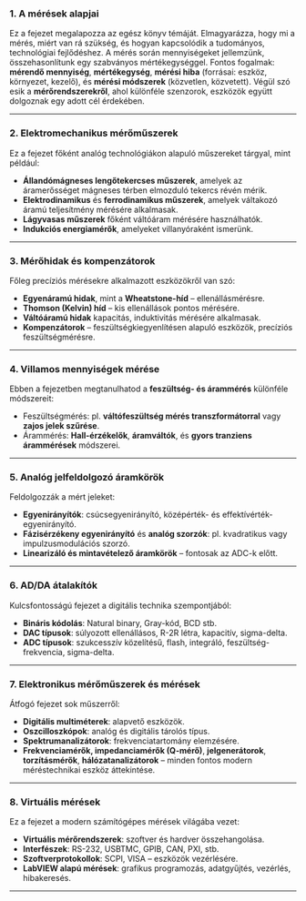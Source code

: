 ### **1. A mérések alapjai**

Ez a fejezet megalapozza az egész könyv témáját. Elmagyarázza, hogy mi a mérés, miért van rá szükség, és hogyan kapcsolódik a tudományos, technológiai fejlődéshez. A mérés során mennyiségeket jellemzünk, összehasonlítunk egy szabványos mértékegységgel. Fontos fogalmak: **mérendő mennyiség**, **mértékegység**, **mérési hiba** (forrásai: eszköz, környezet, kezelő), és **mérési módszerek** (közvetlen, közvetett). Végül szó esik a **mérőrendszerekről**, ahol különféle szenzorok, eszközök együtt dolgoznak egy adott cél érdekében.

---
### **2. Elektromechanikus mérőműszerek**
Ez a fejezet főként analóg technológiákon alapuló műszereket tárgyal, mint például:
- **Állandómágneses lengőtekercses műszerek**, amelyek az áramerősséget mágneses térben elmozduló tekercs révén mérik.
- **Elektrodinamikus** és **ferrodinamikus műszerek**, amelyek váltakozó áramú teljesítmény mérésére alkalmasak.
- **Lágyvasas műszerek** főként váltóáram mérésére használhatók.
- **Indukciós energiamérők**, amelyeket villanyóraként ismerünk.
---
### **3. Mérőhidak és kompenzátorok**
Főleg precíziós mérésekre alkalmazott eszközökről van szó:
- **Egyenáramú hidak**, mint a **Wheatstone-híd** – ellenállásmérésre.
- **Thomson (Kelvin) híd** – kis ellenállások pontos mérésére.
- **Váltóáramú hidak** kapacitás, induktivitás mérésére alkalmasak.
- **Kompenzátorok** – feszültségkiegyenlítésen alapuló eszközök, precíziós feszültségmérésre.
---
### **4. Villamos mennyiségek mérése**
Ebben a fejezetben megtanulhatod a **feszültség- és árammérés** különféle módszereit:
- Feszültségmérés: pl. **váltófeszültség mérés transzformátorral** vagy **zajos jelek szűrése**.
- Árammérés: **Hall-érzékelők**, **áramváltók**, és **gyors tranziens árammérések** módszerei.
---
### **5. Analóg jelfeldolgozó áramkörök**
Feldolgozzák a mért jeleket:
- **Egyenirányítók**: csúcsegyenirányító, középérték- és effektívérték-egyenirányító.
- **Fázisérzékeny egyenirányító** és **analóg szorzók**: pl. kvadratikus vagy impulzusmodulációs szorzó.
- **Linearizáló és mintavételező áramkörök** – fontosak az ADC-k előtt.
---
### **6. AD/DA átalakítók**
Kulcsfontosságú fejezet a digitális technika szempontjából:
- **Bináris kódolás**: Natural binary, Gray-kód, BCD stb.
- **DAC típusok**: súlyozott ellenállásos, R-2R létra, kapacitív, sigma-delta.
- **ADC típusok**: szukcesszív közelítésű, flash, integráló, feszültség-frekvencia, sigma-delta.
---
### **7. Elektronikus mérőműszerek és mérések**
Átfogó fejezet sok műszerről:
- **Digitális multiméterek**: alapvető eszközök.
- **Oszcilloszkópok**: analóg és digitális tárolós típus.
- **Spektrumanalizátorok**: frekvenciatartomány elemzésére.
- **Frekvenciamérők, impedanciamérők (Q-mérő)**, **jelgenerátorok**, **torzításmérők**, **hálózatanalizátorok** – minden fontos modern méréstechnikai eszköz áttekintése.
---
### **8. Virtuális mérések**
Ez a fejezet a modern számítógépes mérések világába vezet:
- **Virtuális mérőrendszerek**: szoftver és hardver összehangolása.
- **Interfészek**: RS-232, USBTMC, GPIB, CAN, PXI, stb.
- **Szoftverprotokollok**: SCPI, VISA – eszközök vezérlésére.
- **LabVIEW alapú mérések**: grafikus programozás, adatgyűjtés, vezérlés, hibakeresés.
---